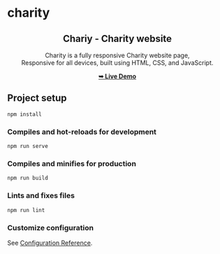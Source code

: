 # charity

<div align="center">

  <h2 align="center">Chariy - Charity website</h2>

  Charity is a fully responsive Charity website page, <br />Responsive for all devices, built using HTML, CSS, and JavaScript.

  <a href="https://mp3mba.github.io/vue-charity-website/"><strong>➥ Live Demo</strong></a>

</div>
 


## Project setup
```
npm install
```

### Compiles and hot-reloads for development
```
npm run serve
```

### Compiles and minifies for production
```
npm run build
```

### Lints and fixes files
```
npm run lint
```

### Customize configuration
See [Configuration Reference](https://cli.vuejs.org/config/).
